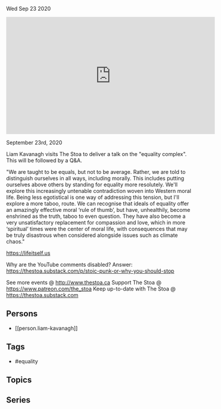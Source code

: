 



Wed Sep 23 2020

<iframe width="560" height="315" src="https://www.youtube.com/embed/bZZ7jRoXLhw" title="Equality Complex w/ Liam Kavanagh" frameborder="0" allow="accelerometer; autoplay; clipboard-write; encrypted-media; gyroscope; picture-in-picture" allowfullscreen ></iframe>

September 23rd, 2020

Liam Kavanagh visits The Stoa to deliver a talk on the "equality complex". This will be followed by a Q&A.

"We are taught to be equals, but not to be average. Rather, we are told to distinguish ourselves in all ways, including morally. This includes putting ourselves above others by standing for equality more resolutely. We'll explore this increasingly untenable contradiction woven into Western moral life. Being less egotistical is one way of addressing this tension, but I'll explore a more taboo, route. We can recognise that ideals of equality offer an amazingly effective moral ‘rule of thumb’, but have, unhealthily, become enshrined as the truth, taboo to even question. They have also become a very unsatisfactory replacement for compassion and love, which in more ‘spiritual’ times were the center of moral life, with consequences that may be truly disastrous when considered alongside issues such as climate chaos."

https://lifeitself.us

Why are the YouTube comments disabled? Answer: https://thestoa.substack.com/p/stoic-punk-or-why-you-should-stop

See more events @ http://www.thestoa.ca
Support The Stoa @ https://www.patreon.com/the_stoa
Keep up-to-date with The Stoa @ https://thestoa.substack.com

## Persons

- [[person.liam-kavanagh]]

## Tags

- #equality

## Topics



## Series




